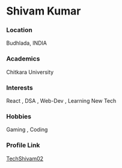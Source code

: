 # Shivam Kumar


### Location

Budhlada, INDIA


### Academics

Chitkara University


### Interests

React , DSA , Web-Dev , Learning New Tech


### Hobbies
Gaming , Coding 



### Profile Link
[TechShivam02](https://github.com/TechShivam02)